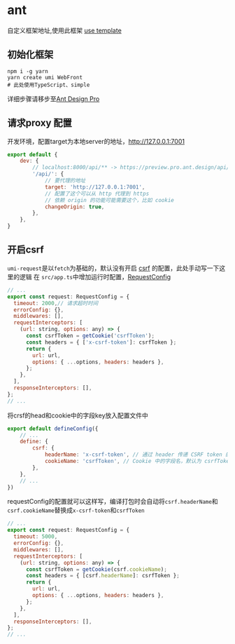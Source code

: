 # ant

自定义框架地址,使用此框架 [use template](https://github.com/xiangsx/WebFront/)

## 初始化框架

```shell
npm i -g yarn
yarn create umi WebFront
# 此处使用TypeScript、simple
```

详细步骤请移步至[Ant Design Pro](https://pro.ant.design/zh-CN/docs/getting-started/)

## 请求proxy 配置
开发环境，配置target为本地server的地址，http://127.0.0.1:7001
```javascript
export default {
    dev: {
        // localhost:8000/api/** -> https://preview.pro.ant.design/api/**
        '/api/': {
            // 要代理的地址
            target: 'http://127.0.0.1:7001',
            // 配置了这个可以从 http 代理到 https
            // 依赖 origin 的功能可能需要这个，比如 cookie
            changeOrigin: true,
        },
    },
}
```

## 开启csrf
`umi-request`是以`fetch`为基础的，默认没有开启 [csrf](https://tech.meituan.com/2018/10/11/fe-security-csrf.html) 的配置，此处手动写一下这里的逻辑
在 `src/app.ts`中增加运行时配置，[RequestConfig](https://umijs.org/zh-CN/plugins/plugin-request#requestconfig)

```javascript
// ...
export const request: RequestConfig = {
  timeout: 2000,// 请求超时时间
  errorConfig: {},
  middlewares: [],
  requestInterceptors: [
    (url: string, options: any) => {
      const csrfToken = getCookie('csrfToken');
      const headers = { ['x-csrf-token']: csrfToken };
      return {
        url: url,
        options: { ...options, headers: headers },
      };
    },
  ],
  responseInterceptors: [],
};
// ...
```

将crsf的head和cookie中的字段key放入配置文件中
```javascript
export default defineConfig({
    // ...
    define: {
        csrf: {
            headerName: 'x-csrf-token', // 通过 header 传递 CSRF token 的默认字段为 x-csrf-token
            cookieName: 'csrfToken', // Cookie 中的字段名，默认为 csrfToken
        },
    },
    // ...
})
```

requestConfig的配置就可以这样写，编译打包时会自动将`csrf.headerName`和`csrf.cookieName`替换成`x-csrf-token`和`csrfToken`
```javascript
// ...
export const request: RequestConfig = {
  timeout: 5000,
  errorConfig: {},
  middlewares: [],
  requestInterceptors: [
    (url: string, options: any) => {
      const csrfToken = getCookie(csrf.cookieName);
      const headers = { [csrf.headerName]: csrfToken };
      return {
        url: url,
        options: { ...options, headers: headers },
      };
    },
  ],
  responseInterceptors: [],
};
// ...
```
